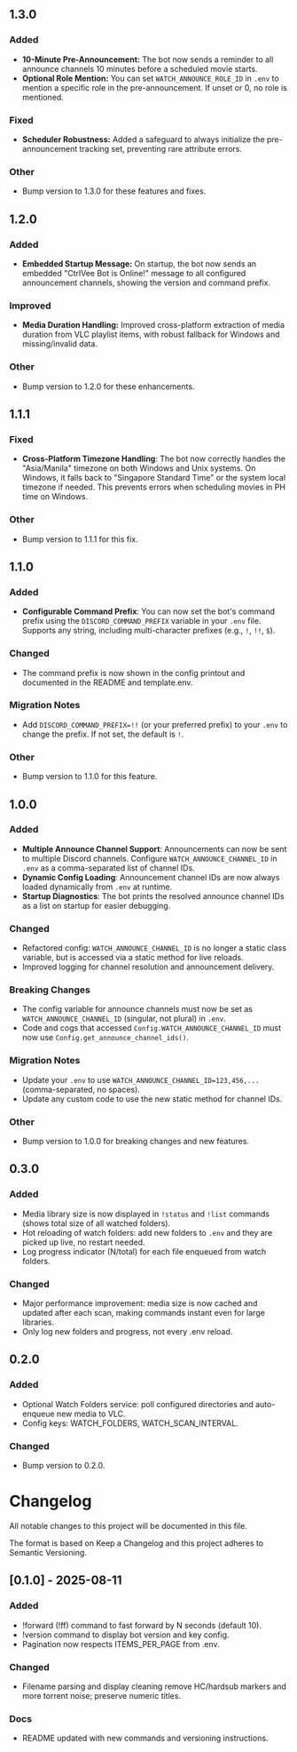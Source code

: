 ## 1.3.0

### Added
- **10-Minute Pre-Announcement:** The bot now sends a reminder to all announce channels 10 minutes before a scheduled movie starts.
- **Optional Role Mention:** You can set `WATCH_ANNOUNCE_ROLE_ID` in `.env` to mention a specific role in the pre-announcement. If unset or 0, no role is mentioned.

### Fixed
- **Scheduler Robustness:** Added a safeguard to always initialize the pre-announcement tracking set, preventing rare attribute errors.

### Other
- Bump version to 1.3.0 for these features and fixes.
## 1.2.0

### Added
- **Embedded Startup Message:** On startup, the bot now sends an embedded "CtrlVee Bot is Online!" message to all configured announcement channels, showing the version and command prefix.

### Improved
- **Media Duration Handling:** Improved cross-platform extraction of media duration from VLC playlist items, with robust fallback for Windows and missing/invalid data.

### Other
- Bump version to 1.2.0 for these enhancements.
## 1.1.1

### Fixed
- **Cross-Platform Timezone Handling**: The bot now correctly handles the "Asia/Manila" timezone on both Windows and Unix systems. On Windows, it falls back to "Singapore Standard Time" or the system local timezone if needed. This prevents errors when scheduling movies in PH time on Windows.

### Other
- Bump version to 1.1.1 for this fix.
## 1.1.0

### Added
- **Configurable Command Prefix**: You can now set the bot's command prefix using the `DISCORD_COMMAND_PREFIX` variable in your `.env` file. Supports any string, including multi-character prefixes (e.g., `!`, `!!`, `$`).

### Changed
- The command prefix is now shown in the config printout and documented in the README and template.env.

### Migration Notes
- Add `DISCORD_COMMAND_PREFIX=!!` (or your preferred prefix) to your `.env` to change the prefix. If not set, the default is `!`.

### Other
- Bump version to 1.1.0 for this feature.

## 1.0.0

### Added
- **Multiple Announce Channel Support**: Announcements can now be sent to multiple Discord channels. Configure `WATCH_ANNOUNCE_CHANNEL_ID` in `.env` as a comma-separated list of channel IDs.
- **Dynamic Config Loading**: Announcement channel IDs are now always loaded dynamically from `.env` at runtime.
- **Startup Diagnostics**: The bot prints the resolved announce channel IDs as a list on startup for easier debugging.

### Changed
- Refactored config: `WATCH_ANNOUNCE_CHANNEL_ID` is no longer a static class variable, but is accessed via a static method for live reloads.
- Improved logging for channel resolution and announcement delivery.

### Breaking Changes
- The config variable for announce channels must now be set as `WATCH_ANNOUNCE_CHANNEL_ID` (singular, not plural) in `.env`.
- Code and cogs that accessed `Config.WATCH_ANNOUNCE_CHANNEL_ID` must now use `Config.get_announce_channel_ids()`.

### Migration Notes
- Update your `.env` to use `WATCH_ANNOUNCE_CHANNEL_ID=123,456,...` (comma-separated, no spaces).
- Update any custom code to use the new static method for channel IDs.

### Other
- Bump version to 1.0.0 for breaking changes and new features.

## 0.3.0

### Added
- Media library size is now displayed in `!status` and `!list` commands (shows total size of all watched folders).
- Hot reloading of watch folders: add new folders to `.env` and they are picked up live, no restart needed.
- Log progress indicator (N/total) for each file enqueued from watch folders.

### Changed
- Major performance improvement: media size is now cached and updated after each scan, making commands instant even for large libraries.
- Only log new folders and progress, not every .env reload.

## 0.2.0

### Added
- Optional Watch Folders service: poll configured directories and auto-enqueue new media to VLC.
- Config keys: WATCH_FOLDERS, WATCH_SCAN_INTERVAL.

### Changed
- Bump version to 0.2.0.

# Changelog

All notable changes to this project will be documented in this file.

The format is based on Keep a Changelog and this project adheres to Semantic Versioning.

## [0.1.0] - 2025-08-11
### Added
- !forward (!ff) command to fast forward by N seconds (default 10).
- !version command to display bot version and key config.
- Pagination now respects ITEMS_PER_PAGE from .env.

### Changed
- Filename parsing and display cleaning remove HC/hardsub markers and more torrent noise; preserve numeric titles.

### Docs
- README updated with new commands and versioning instructions.
